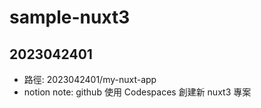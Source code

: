 # sample-nuxt3

## 2023042401

- 路徑: 2023042401/my-nuxt-app
- notion note: github 使用 Codespaces 創建新 nuxt3 專案 
